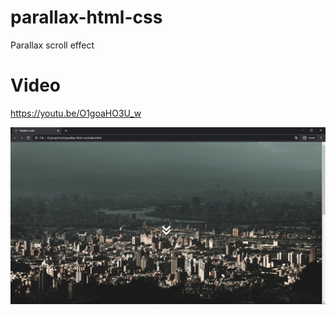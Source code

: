 # parallax-html-css
 Parallax scroll effect
 
 # Video
  https://youtu.be/O1goaHO3U_w

![alt text](https://raw.githubusercontent.com/trananhtuat/parallax-html-css/master/Screenshot_1.jpg)
